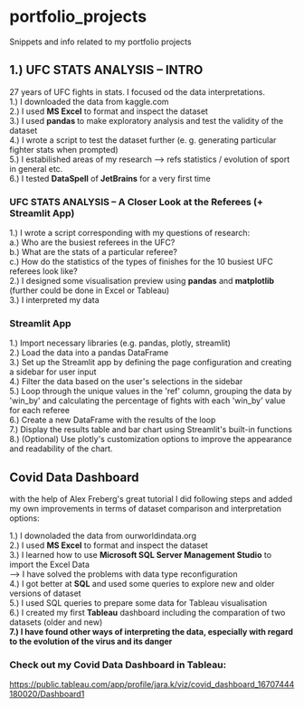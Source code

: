# portfolio_projects
Snippets and info related to my portfolio projects

## 1.) UFC STATS ANALYSIS – INTRO
27 years of UFC fights in stats. I focused od the data interpretations.<br>
1.) I downloaded the data from kaggle.com<br>
2.) I used <b>MS Excel</b> to format and inspect the dataset <br>
3.) I used <b> pandas </b> to make exploratory analysis and test the validity of the dataset<br>
4.) I wrote a script to test the dataset further (e. g. generating particular fighter stats when prompted)<br>
5.) I estabilished areas of my research --> refs statistics / evolution of sport in general etc. <br>
6.) I tested <b>DataSpell</b> of <b>JetBrains</b> for a very first time<br>

### UFC STATS ANALYSIS – A Closer Look at the Referees (+ Streamlit App)
1.) I wrote a script corresponding with my questions of research:<br>
             a.) Who are the busiest referees in the UFC?<br>
             b.) What are the stats of a particular referee?<br>
             c.) How do the statistics of the types of finishes for the 10 busiest UFC referees look like?<br>
2.) I designed some visualisation preview using <b>pandas</b> and <b>matplotlib</b> (further could be done in Excel or Tableau)<br>
3.) I interpreted my data<br>

### Streamlit App
1.) Import necessary libraries (e.g. pandas, plotly, streamlit)<br>
2.) Load the data into a pandas DataFrame<br>
3.) Set up the Streamlit app by defining the page configuration and creating a sidebar for user input<br>
4.) Filter the data based on the user's selections in the sidebar<br>
5.) Loop through the unique values in the 'ref' column, grouping the data by 'win_by' and calculating the percentage of fights with each 'win_by' value for each referee<br>
6.) Create a new DataFrame with the results of the loop<br>
7.) Display the results table and bar chart using Streamlit's built-in functions<br>
8.) (Optional) Use plotly's customization options to improve the appearance and readability of the chart.<br>

## Covid Data Dashboard

with the help of Alex Freberg's great tutorial I did following steps and added my own improvements in terms of dataset comparison and interpretation options:<br>

1.) I downoladed the data from ourworldindata.org <br>
2.) I used <b>MS Excel</b> to format and inspect the dataset <br>
3.) I learned how to use <b>Microsoft SQL Server Management Studio</b> to import the Excel Data <br>
       --> I have solved the problems with data type reconfiguration <br>
4.) I got better at <b>SQL</b> and used some queries to explore new and older versions of dataset <br>
5.) I used SQL queries to prepare some data for Tableau visualisation <br>
6.) I created my first <b>Tableau</b> dashboard including the comparation of two datasets (older and new) <br>
<b>7.) I have found other ways of interpreting the data, especially with regard to the evolution of the virus and its danger</b>

### Check out my Covid Data Dashboard in Tableau:
https://public.tableau.com/app/profile/jara.k/viz/covid_dashboard_16707444180020/Dashboard1

 


